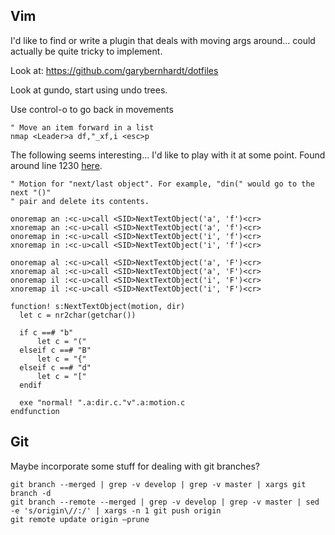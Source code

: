 Vim
---

I'd like to find or write a plugin that deals with moving args around...
could actually be quite tricky to implement.

Look at: https://github.com/garybernhardt/dotfiles

Look at gundo, start using undo trees.

Use control-o to go back in movements

```vim
" Move an item forward in a list
nmap <Leader>a df,"_xf,i <esc>p
```

The following seems interesting... I'd like to play with it at some point.
Found around line 1230 [here](https://bitbucket.org/sjl/dotfiles/src/tip/vim/.vimrc).

```vim
" Motion for "next/last object". For example, "din(" would go to the next "()"
" pair and delete its contents.

onoremap an :<c-u>call <SID>NextTextObject('a', 'f')<cr>
xnoremap an :<c-u>call <SID>NextTextObject('a', 'f')<cr>
onoremap in :<c-u>call <SID>NextTextObject('i', 'f')<cr>
xnoremap in :<c-u>call <SID>NextTextObject('i', 'f')<cr>

onoremap al :<c-u>call <SID>NextTextObject('a', 'F')<cr>
xnoremap al :<c-u>call <SID>NextTextObject('a', 'F')<cr>
onoremap il :<c-u>call <SID>NextTextObject('i', 'F')<cr>
xnoremap il :<c-u>call <SID>NextTextObject('i', 'F')<cr>

function! s:NextTextObject(motion, dir)
  let c = nr2char(getchar())

  if c ==# "b"
      let c = "("
  elseif c ==# "B"
      let c = "{"
  elseif c ==# "d"
      let c = "["
  endif

  exe "normal! ".a:dir.c."v".a:motion.c
endfunction
```


Git
---

Maybe incorporate some stuff for dealing with git branches?

```
git branch --merged | grep -v develop | grep -v master | xargs git branch -d
git branch --remote --merged | grep -v develop | grep -v master | sed -e 's/origin\//:/' | xargs -n 1 git push origin
git remote update origin —prune
```




